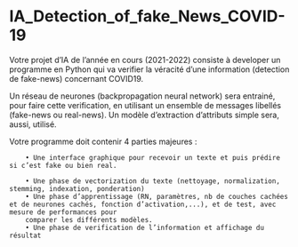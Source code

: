 # IA_Detection_of_fake_News_COVID-19


Votre projet d’IA de l’année en cours (2021-2022) consiste à developer un programme en
Python qui va verifier la véracité d’une information (detection de fake-news) concernant
COVID19.

Un réseau de neurones (backpropagation neural network) sera entrainé, pour faire cette
verification, en utilisant un ensemble de messages libellés (fake-news ou real-news). Un
modèle d’extraction d’attributs simple sera, aussi, utilisé.

Votre programme doit contenir 4 parties majeures :

        • Une interface graphique pour recevoir un texte et puis prédire si c’est fake ou bien real.
	
        • Une phase de vectorization du texte (nettoyage, normalization, stemming, indexation, ponderation) 
        • Une phase d’apprentissage (RN, paramètres, nb de couches cachées et de neurones cachés, fonction d’activation,...), et de test, avec mesure de performances pour       
        comparer les différents modèles. 
        • Une phase de verification de l’information et affichage du résultat 

